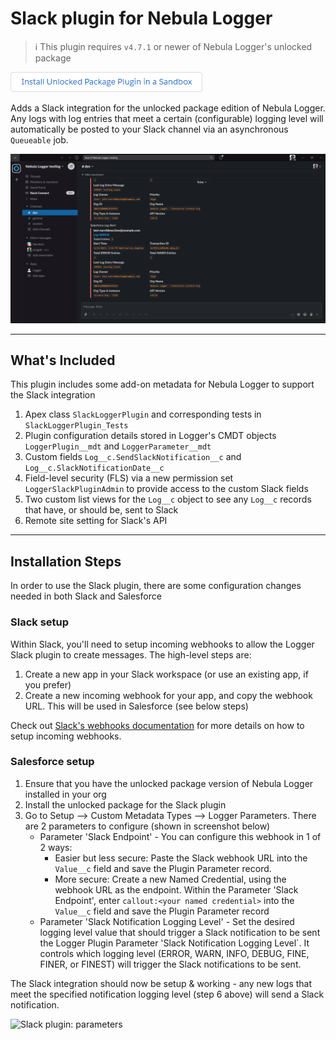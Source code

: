 # Slack plugin for Nebula Logger

> :information_source: This plugin requires `v4.7.1` or newer of Nebula Logger's unlocked package

[![Install Unlocked Package](../.images/btn-install-unlocked-package-plugin-sandbox.png)](https://test.salesforce.com/packaging/installPackage.apexp?p0=04t5Y0000015lgQQAQ)

Adds a Slack integration for the unlocked package edition of Nebula Logger. Any logs with log entries that meet a certain (configurable) logging level will automatically be posted to your Slack channel via an asynchronous `Queueable` job.

![Slack plugin: notification](./images/slack-plugin-notification.png)

---

## What's Included

This plugin includes some add-on metadata for Nebula Logger to support the Slack integration

1. Apex class `SlackLoggerPlugin` and corresponding tests in `SlackLoggerPlugin_Tests`
2. Plugin configuration details stored in Logger's CMDT objects `LoggerPlugin__mdt` and `LoggerParameter__mdt`
3. Custom fields `Log__c.SendSlackNotification__c` and `Log__c.SlackNotificationDate__c`
4. Field-level security (FLS) via a new permission set `LoggerSlackPluginAdmin` to provide access to the custom Slack fields
5. Two custom list views for the `Log__c` object to see any `Log__c` records that have, or should be, sent to Slack
6. Remote site setting for Slack's API

---

## Installation Steps

In order to use the Slack plugin, there are some configuration changes needed in both Slack and Salesforce

### Slack setup

Within Slack, you'll need to setup incoming webhooks to allow the Logger Slack plugin to create messages. The high-level steps are:

1. Create a new app in your Slack workspace (or use an existing app, if you prefer)
2. Create a new incoming webhook for your app, and copy the webhook URL. This will be used in Salesforce (see below steps)

Check out [Slack's webhooks documentation](https://api.slack.com/messaging/webhooks) for more details on how to setup incoming webhooks.

### Salesforce setup

1. Ensure that you have the unlocked package version of Nebula Logger installed in your org
2. Install the unlocked package for the Slack plugin
3. Go to Setup --> Custom Metadata Types --> Logger Parameters. There are 2 parameters to configure (shown in screenshot below)
    - Parameter 'Slack Endpoint' - You can configure this webhook in 1 of 2 ways:
        - Easier but less secure: Paste the Slack webhook URL into the `Value__c` field and save the Plugin Parameter record.
        - More secure: Create a new Named Credential, using the webhook URL as the endpoint. Within the Parameter 'Slack Endpoint', enter `callout:<your named credential>` into the `Value__c` field and save the Plugin Parameter record
    - Parameter 'Slack Notification Logging Level' - Set the desired logging level value that should trigger a Slack notification to be sent the Logger Plugin Parameter 'Slack Notification Logging Level`. It controls which logging level (ERROR, WARN, INFO, DEBUG, FINE, FINER, or FINEST) will trigger the Slack notifications to be sent.

The Slack integration should now be setup & working - any new logs that meet the specified notification logging level (step 6 above) will send a Slack notification.

![Slack plugin: parameters](./images/slack-plugin-parameters.png)
